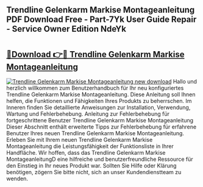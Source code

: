## Trendline Gelenkarm Markise Montageanleitung PDF Download Free - Part-7Yk User Guide Repair - Service Owner Edition NdeYk

# <h2><a href="http://df7kvze.blite.top/?on=Trendline+Gelenkarm+Markise+Montageanleitung">🔗Download 👉🔴 Trendline Gelenkarm Markise Montageanleitung</a></h2>

[![Trendline Gelenkarm Markise Montageanleitung new download](https://i.imgur.com/lujVjoI.png)](http://df7kvze.blite.top/?on=Trendline+Gelenkarm+Markise+Montageanleitung)
Hallo und herzlich willkommen zum Benutzerhandbuch für Ihr neu konfiguriertes Trendline Gelenkarm Markise Montageanleitung. Diese Anleitung soll Ihnen helfen, die Funktionen und Fähigkeiten Ihres Produkts zu beherrschen. Im Inneren finden Sie detaillierte Anweisungen zur Installation, Verwendung, Wartung und Fehlerbehebung. Anleitung zur Fehlerbehebung für fortgeschrittene Benutzer Trendline Gelenkarm Markise Montageanleitung Dieser Abschnitt enthält erweiterte Tipps zur Fehlerbehebung für erfahrene Benutzer Ihres neuen Trendline Gelenkarm Markise Montageanleitung. Erleben Sie mit Ihrem neuen Trendline Gelenkarm Markise Montageanleitung die Leistungsfähigkeit der Funktionsliste in Ihrer Handfläche. Wir hoffen, dass das Trendline Gelenkarm Markise MontageanleitungD eine hilfreiche und benutzerfreundliche Ressource für den Einstieg in Ihr neues Produkt war. Sollten Sie Hilfe oder Klärung benötigen, zögern Sie bitte nicht, sich an unser Kundendienstteam zu wenden.
